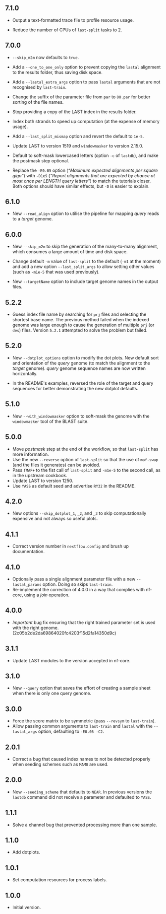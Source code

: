## 7.1.0

 - Output a text-formatted trace file to profile resource usage.

 - Reduce the number of CPUs of `last-split` tasks to 2.

## 7.0.0

 - `--skip_m2m` now defaults to `true`.

 - Add a `--one_to_one_only` option to prevent copying the `lastal` alignment
   to the results folder, thus saving disk space.

 - Add a `--lastal_extra_args` option to pass `lastal` arguments that
   are not recognised by `last-train`.

 - Change the suffix of the parameter file from `par` to `00.par` for better
   sorting of the file names.

 - Stop providing a copy of the LAST index in the results folder.

 - Index both strands to speed up computation (at the expense of memory usage).

 - Add a `--last_split_mismap` option and revert the default to `1e-5`. 

 - Update LAST to version 1519 and `windowmasker` to version 2.15.0.

 - Default to soft-mask lowercased letters (option `-c` of `lastdb`), and make
   the postmask step optional.

 - Replace the `-E0.05` option (_“Maximum expected alignments per square
   giga”_)  with `-D1e9` (_“Report alignments that are expected by chance at
   most once per LENGTH query letters”_) to match the tutorials closer.  Both
   options should have similar effects, but `-D` is easier to explain.

## 6.1.0

 - New `--read_align` option to utilise the pipeline for mapping
   _query_ reads to a _target_ genome.

## 6.0.0

 - New `--skip_m2m` to skip the generation of the many-to-many alignment,
   which consumes a large amount of time and disk space.

 - Change default `-m` value of `last-split` to the default (`-m1` at the
   moment) and add a new option `--last_split_args` to allow setting other
   values (such as `-m1e-5` that was used previously).

 - New `--targetName` option to include target genome names in the
   output files.

## 5.2.2

 - Guess index file name by searching for `prj` files and selecting
   the shortest base name.  The previous method failed when the
   indexed genome was large enough to cause the generation of multiple
   `prj` (or `des`) files.  Version `5.2.1` attempted to solve the
   problem but failed.

## 5.2.0

 - New `--dotplot_options` option to modify the dot plots.  New
   default sort and orientation of the _query_ genome (to match
   the alignment to the _target_ genome).  _query_ genome sequence
   names are now written horizontally.

 - In the README's examples, reversed the role of the target and
   query sequences for better demonstrating the new dotplot
   defaults.

## 5.1.0

 - New `--with_windowmasker` option to soft-mask the genome with the
   `windowmasker` tool of the BLAST suite.

## 5.0.0

  - Move _postmask_ step at the end of the workflow, so that `last-split`
    has more information.
  - Use the new `--reverse` option of `last-split` so that the use of
    `maf-swap` (and the files it generates) can be avoided.
  - Pass `fMAF+` to the fist call of `last-split` and `-m1e-5`
    to the second call, as in the upstream cookbook.
  - Update LAST to version 1250.
  - Use `YASS` as default seed and advertise `RY32` in the README.

## 4.2.0

  - New options `--skip_dotplot_1`, `_2`, and `_3` to skip computationally
    expensive and not always so useful plots.

## 4.1.1

  - Correct version number in `nextflow.config` and brush up documentation.

## 4.1.0

 - Optionally pass a single alignment parameter file with a new
   `--lastal_params` option.  Doing so skips `last-train`.
 - Re-implement the correction of 4.0.0 in a way that complies with
   nf-core, using a _join_ operation.

## 4.0.0

 - *Important* bug fix ensuring that the right trained parameter set is used
   with the right genome. (2c05b2de2da69864020fc4203f15d2fa14350d9c)

## 3.1.1

 - Update LAST modules to the version accepted in nf-core.

## 3.1.0

 - New `--query` option that saves the effort of creating a sample sheet
   when there is only one query genome.

## 3.0.0

 - Force the score matrix to be symmetric (pass `--revsym` to `last-train`).
 - Allow passing common arguments to `last-train` and `lastal` with the
   `--lastal_args` option, defaulting to `-E0.05 -C2`.

## 2.0.1

 - Correct a bug that caused index names to not be detected properly
   when seeding schemes such as `MAM8` are used.

## 2.0.0

 - New `--seeding_scheme` that defaults to `NEAR`.  In previous versions the
   `lastdb` command did not receive a parameter and defaulted to `YASS`.

## 1.1.1

 - Solve a channel bug that prevented processing more than one sample.

## 1.1.0

 - Add dotplots.

## 1.0.1

 - Set computation resources for process labels.

## 1.0.0

 - Initial version.
